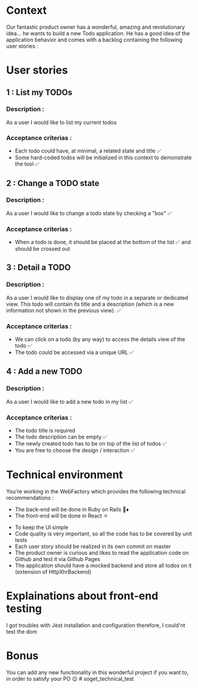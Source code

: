 # Context
Our fantastic product owner has a wonderful, amazing and revolutionary idea... he wants to build a new Todo application. 
He has a good idea of the application behavior and comes with a backlog containing the following user stories :

# User stories


## 1 : List my TODOs

### Description :
As a user I would like to list my current todos
### Acceptance criterias :
- Each todo could have, at minimal, a related state and title ✅
- Some hard-coded todos will be initialized in this context to demonstrate the tool  ✅

## 2 : Change a TODO state

### Description :
As a user I would like to change a todo state by checking a "box" ✅
### Acceptance criterias :
- When a todo is done, it should be placed at the bottom of the list ✅ and should be crossed out 

## 3 : Detail a TODO

### Description :
As a user I would like to display one of my todo in a separate or dedicated view.
This todo will contain its title and a description (which is a new information not shown in the previous view). ✅
### Acceptance criterias :
- We can click on a todo (by any way) to access the details view of the todo ✅
- The todo could be accessed via a unique URL ✅

## 4 : Add a new TODO

### Description :
As a user I would like to add a new todo in my list ✅
### Acceptance criterias :
- The todo title is required
- The todo description can be empty ✅
- The newly created todo has to be on top of the list of todos ✅
- You are free to choose the design / interaction ✅

# Technical environment
You're working in the WebFactory which provides the following technical recommendations :
* The back-end will be done in Ruby on Rails 💎♦️
* The front-end will be done in React ⚛️
- To keep the UI simple
- Code quality is very important, so all the code has to be covered by unit tests
- Each user story should be realized in its own commit on master
- The product owner is curious and likes to read the application code on Github and test it via Github Pages
- The application should have a mocked backend and store all todos on it (extension of HttpXhrBackend)

# Explainations about front-end testing
I got troubles with Jest installation and configuration therefore, I could'nt test the dom
# Bonus
You can add any new functionality in this wonderful project if you want to, in order to satisfy your PO 😉  # soget_technical_test


